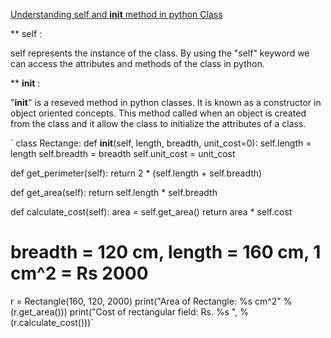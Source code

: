 
[Understanding self and __init__ method in python Class](https://micropyramid.com/blog/understand-self-and-__init__-method-in-python-class/)

** self :

self represents the instance of the class. By using the "self" keyword we can access the attributes and methods of the class in python.

** __init__ :

"__init__" is a reseved method in python classes. It is known as a constructor in object oriented concepts. This method called when an object is created from the class and it allow the class to initialize the attributes of a class.

`
class Rectange:
   def __init__(self, length, breadth, unit_cost=0):
       self.length = length
       self.breadth = breadth
       self.unit_cost = unit_cost
   
   def get_perimeter(self):
       return 2 * (self.length + self.breadth)
   
   def get_area(self):
       return self.length * self.breadth
   
   def calculate_cost(self):
       area = self.get_area()
       return area * self.cost
# breadth = 120 cm, length = 160 cm, 1 cm^2 = Rs 2000
r = Rectangle(160, 120, 2000)
print("Area of Rectangle: %s cm^2" % (r.get_area()))
print("Cost of rectangular field: Rs. %s ", %(r.calculate_cost()))`
